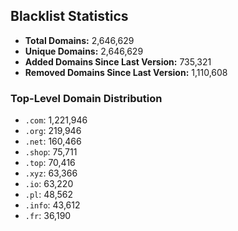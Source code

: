 ## Blacklist Statistics

- **Total Domains:** 2,646,629
- **Unique Domains:** 2,646,629
- **Added Domains Since Last Version:** 735,321
- **Removed Domains Since Last Version:** 1,110,608

### Top-Level Domain Distribution

-  `.com`: 1,221,946
-  `.org`: 219,946
-  `.net`: 160,466
-  `.shop`: 75,711
-  `.top`: 70,416
-  `.xyz`: 63,366
-  `.io`: 63,220
-  `.pl`: 48,562
-  `.info`: 43,612
-  `.fr`: 36,190

